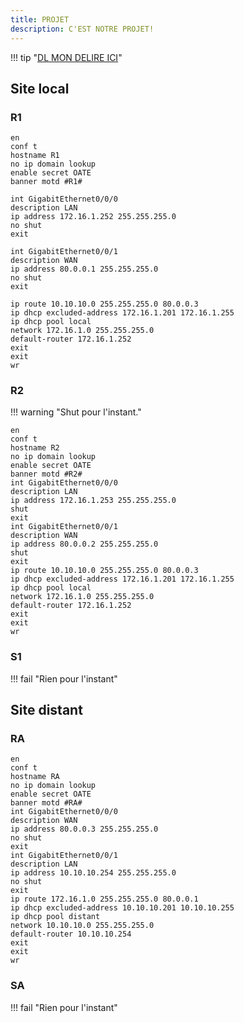 ```yaml
---
title: PROJET
description: C'EST NOTRE PROJET!
---
```


!!! tip "[DL MON DELIRE ICI](conf_base.pkt)"

## Site local

### R1

```
en
conf t
hostname R1
no ip domain lookup
enable secret OATE
banner motd #R1#

int GigabitEthernet0/0/0
description LAN
ip address 172.16.1.252 255.255.255.0
no shut
exit

int GigabitEthernet0/0/1
description WAN
ip address 80.0.0.1 255.255.255.0
no shut
exit

ip route 10.10.10.0 255.255.255.0 80.0.0.3
ip dhcp excluded-address 172.16.1.201 172.16.1.255
ip dhcp pool local
network 172.16.1.0 255.255.255.0
default-router 172.16.1.252
exit
exit
wr
```

### R2

!!! warning "Shut pour l'instant."

```
en
conf t
hostname R2
no ip domain lookup
enable secret OATE
banner motd #R2#
int GigabitEthernet0/0/0
description LAN
ip address 172.16.1.253 255.255.255.0
shut
exit
int GigabitEthernet0/0/1
description WAN
ip address 80.0.0.2 255.255.255.0
shut
exit
ip route 10.10.10.0 255.255.255.0 80.0.0.3
ip dhcp excluded-address 172.16.1.201 172.16.1.255
ip dhcp pool local
network 172.16.1.0 255.255.255.0
default-router 172.16.1.252
exit
exit
wr
```

### S1

!!! fail "Rien pour l'instant"

## Site distant

### RA

```
en
conf t
hostname RA
no ip domain lookup
enable secret OATE
banner motd #RA#
int GigabitEthernet0/0/0
description WAN
ip address 80.0.0.3 255.255.255.0
no shut
exit
int GigabitEthernet0/0/1
description LAN
ip address 10.10.10.254 255.255.255.0
no shut
exit
ip route 172.16.1.0 255.255.255.0 80.0.0.1
ip dhcp excluded-address 10.10.10.201 10.10.10.255
ip dhcp pool distant
network 10.10.10.0 255.255.255.0
default-router 10.10.10.254
exit
exit
wr
```

### SA

!!! fail "Rien pour l'instant"
